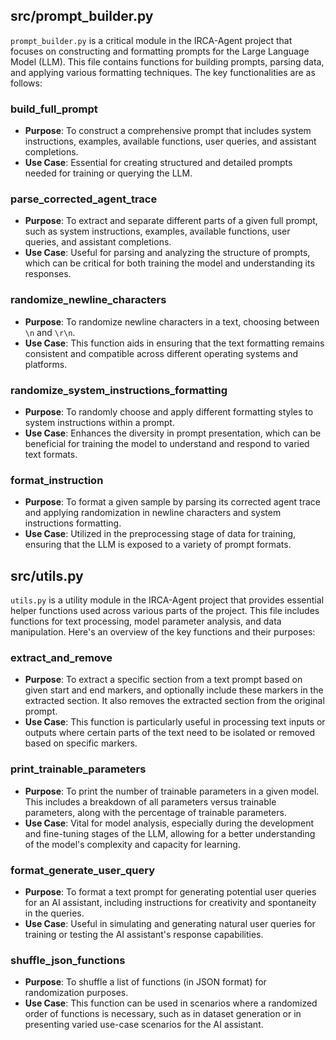 ## src/prompt_builder.py

`prompt_builder.py` is a critical module in the IRCA-Agent project that focuses on constructing and formatting prompts for the Large Language Model (LLM). This file contains functions for building prompts, parsing data, and applying various formatting techniques. The key functionalities are as follows:

### build_full_prompt
- **Purpose**: To construct a comprehensive prompt that includes system instructions, examples, available functions, user queries, and assistant completions.
- **Use Case**: Essential for creating structured and detailed prompts needed for training or querying the LLM.

### parse_corrected_agent_trace
- **Purpose**: To extract and separate different parts of a given full prompt, such as system instructions, examples, available functions, user queries, and assistant completions.
- **Use Case**: Useful for parsing and analyzing the structure of prompts, which can be critical for both training the model and understanding its responses.

### randomize_newline_characters
- **Purpose**: To randomize newline characters in a text, choosing between `\n` and `\r\n`.
- **Use Case**: This function aids in ensuring that the text formatting remains consistent and compatible across different operating systems and platforms.

### randomize_system_instructions_formatting
- **Purpose**: To randomly choose and apply different formatting styles to system instructions within a prompt.
- **Use Case**: Enhances the diversity in prompt presentation, which can be beneficial for training the model to understand and respond to varied text formats.

### format_instruction
- **Purpose**: To format a given sample by parsing its corrected agent trace and applying randomization in newline characters and system instructions formatting.
- **Use Case**: Utilized in the preprocessing stage of data for training, ensuring that the LLM is exposed to a variety of prompt formats.

## src/utils.py

`utils.py` is a utility module in the IRCA-Agent project that provides essential helper functions used across various parts of the project. This file includes functions for text processing, model parameter analysis, and data manipulation. Here's an overview of the key functions and their purposes:

### extract_and_remove
- **Purpose**: To extract a specific section from a text prompt based on given start and end markers, and optionally include these markers in the extracted section. It also removes the extracted section from the original prompt.
- **Use Case**: This function is particularly useful in processing text inputs or outputs where certain parts of the text need to be isolated or removed based on specific markers.

### print_trainable_parameters
- **Purpose**: To print the number of trainable parameters in a given model. This includes a breakdown of all parameters versus trainable parameters, along with the percentage of trainable parameters.
- **Use Case**: Vital for model analysis, especially during the development and fine-tuning stages of the LLM, allowing for a better understanding of the model's complexity and capacity for learning.

### format_generate_user_query
- **Purpose**: To format a text prompt for generating potential user queries for an AI assistant, including instructions for creativity and spontaneity in the queries.
- **Use Case**: Useful in simulating and generating natural user queries for training or testing the AI assistant's response capabilities.

### shuffle_json_functions
- **Purpose**: To shuffle a list of functions (in JSON format) for randomization purposes.
- **Use Case**: This function can be used in scenarios where a randomized order of functions is necessary, such as in dataset generation or in presenting varied use-case scenarios for the AI assistant.
